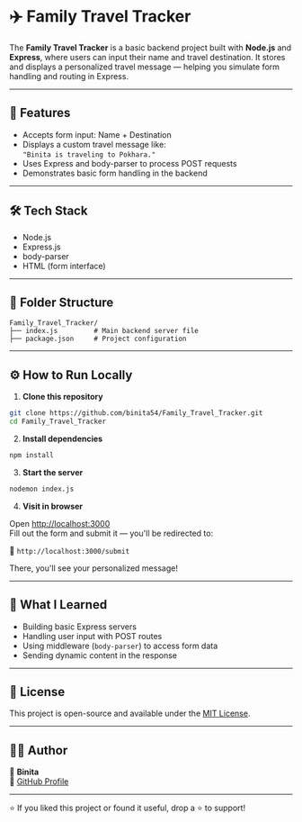 # ✈️ Family Travel Tracker

The **Family Travel Tracker** is a basic backend project built with **Node.js** and **Express**, where users can input their name and travel destination. It stores and displays a personalized travel message — helping you simulate form handling and routing in Express.

---

## 🚀 Features

- Accepts form input: Name + Destination
- Displays a custom travel message like:  
  `"Binita is traveling to Pokhara."`
- Uses Express and body-parser to process POST requests
- Demonstrates basic form handling in the backend

---

## 🛠️ Tech Stack

- Node.js
- Express.js
- body-parser
- HTML (form interface)

---

## 📂 Folder Structure

```
Family_Travel_Tracker/
├── index.js         # Main backend server file
├── package.json     # Project configuration
```

---

## ⚙️ How to Run Locally

1. **Clone this repository**

```bash
git clone https://github.com/binita54/Family_Travel_Tracker.git
cd Family_Travel_Tracker
```

2. **Install dependencies**

```bash
npm install
```

3. **Start the server**

```bash
nodemon index.js
```

4. **Visit in browser**

Open [http://localhost:3000](http://localhost:3000)  
Fill out the form and submit it — you'll be redirected to:

📍 `http://localhost:3000/submit`

There, you'll see your personalized message!

---

## 🎯 What I Learned

- Building basic Express servers
- Handling user input with POST routes
- Using middleware (`body-parser`) to access form data
- Sending dynamic content in the response

---

## 📄 License

This project is open-source and available under the [MIT License](LICENSE).

---

## 🙋‍♀️ Author

👩 **Binita**  
🔗 [GitHub Profile](https://github.com/binita54)

---

⭐ If you liked this project or found it useful, drop a ⭐ to support!
